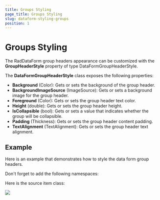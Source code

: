 ```yaml
---
title: Groups Styling
page_title: Groups Styling
slug: dataform-styling-groups
position: 1
---
```


# Groups Styling


The RadDataForm group headers appearance can be customized with the **GroupHeaderStyle** property of type DataFormGroupHeaderStyle.

The **DataFormGroupHeaderStyle** class exposes the following properties:  

- **Background** (Color): Gets or sets the background of the group header.
- **BackgroundImageSource** (ImageSource): Gets or sets a background image for the group header.
- **Foreground** (Color): Gets or sets the group header text color.
- **Height** (double): Gets or sets the group header height.
- **IsCollapsible** (bool): Gets or sets a value that indicates whether the group will be collapsible.
- **Padding** (Thickness): Gets or sets the group header content padding.
- **TextAlignment** (TextAlignment): Gets or sets the group header text alignment.

## Example

Here is an example that demonstrates how to style the data form group headers.

<snippet id='dataform-styling-groups-xaml'/>
<snippet id='dataform-styling-groups-csharp'/>

Don't forget to add the following namespaces:

<snippet id='xmlns-telerikdataform'/>
<snippet id='ns-telerikdataform'/>

Here is the source item class:

<snippet id='dataform-styling-groups-dataitem'/>

![](images/)